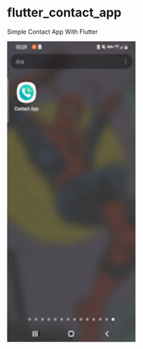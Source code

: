 # flutter_contact_app
Simple Contact App With Flutter



<img src="https://github.com/Darkksideyoda/Darkksideyoda.github.io/blob/master/Urlimages/Screen_Recording_20220419-103008_AdobeCreativeCloudExpress.gif" width="300" height="700" />




